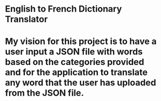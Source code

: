 # English to French Dictionary Translator
# My vision for this project is to have a user input a JSON file with words based on the categories provided and for the application to translate any word that the user has uploaded from the JSON file.

